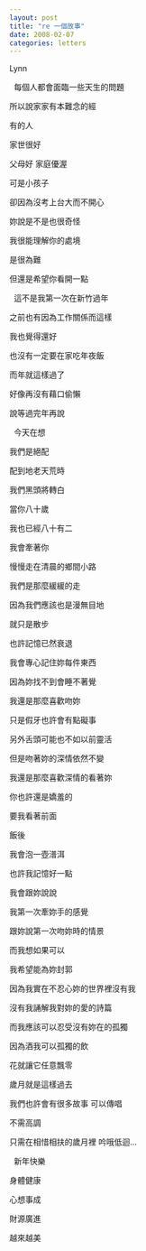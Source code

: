 ```yaml
---
layout: post
title: "re 一個故事"
date: 2008-02-07
categories: letters
---
```



Lynn


 
每個人都會面臨一些天生的問題


所以說家家有本難念的經


有的人


家世很好


父母好 家庭優渥


可是小孩子


卻因為沒考上台大而不開心


妳說是不是也很奇怪


我很能理解你的處境


是很為難


但還是希望你看開一點


 
這不是我第一次在新竹過年


之前也有因為工作關係而這樣


我也覺得還好


也沒有一定要在家吃年夜飯


而年就這樣過了


好像再沒有藉口偷懶


說等過完年再說


 
今天在想


我們是絕配


配到地老天荒時


我們黑頭將轉白


當你八十歲


我也已經八十有二


我會牽著你


慢慢走在清晨的鄉間小路


我們是那麼緩緩的走


因為我們應該也是漫無目地


就只是散步


也許記憶已然衰退


我會專心記住妳每件東西


因為妳找不到會睡不著覺


我還是那麼喜歡吻妳


只是假牙也許會有點礙事


另外舌頭可能也不如以前靈活


但是吻著妳的深情依然不變


我還是那麼喜歡深情的看著妳


你也許還是嬌羞的


要我看著前面


飯後


我會泡一壺潽洱


也許我記憶好一點


我會跟妳說說


我第一次牽妳手的感覺


跟妳說第一次吻妳時的情景


而我想如果可以


我希望能為妳封郭


因為我實在不忍心妳的世界裡沒有我


沒有我誦解我對妳的愛的詩篇


而我應該可以忍受沒有妳在的孤獨


因為酒我可以孤獨的飲


花就讓它任意飄零


歲月就是這樣過去


我們也許會有很多故事
可以傳唱


不需高調


只需在相惜相扶的歲月裡
吟哦低迴...


 
新年快樂


身體健康


心想事成


財源廣進


越來越美
